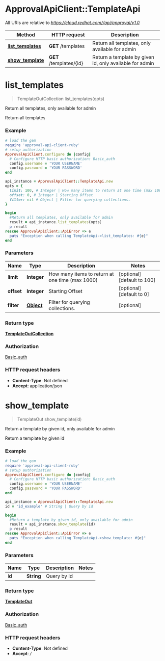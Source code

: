 # ApprovalApiClient::TemplateApi

All URIs are relative to *https://cloud.redhat.com//api/approval/v1.0*

Method | HTTP request | Description
------------- | ------------- | -------------
[**list_templates**](TemplateApi.md#list_templates) | **GET** /templates | Return all templates, only available for admin
[**show_template**](TemplateApi.md#show_template) | **GET** /templates/{id} | Return a template by given id, only available for admin


# **list_templates**
> TemplateOutCollection list_templates(opts)

Return all templates, only available for admin

Return all templates

### Example
```ruby
# load the gem
require 'approval-api-client-ruby'
# setup authorization
ApprovalApiClient.configure do |config|
  # Configure HTTP basic authorization: Basic_auth
  config.username = 'YOUR USERNAME'
  config.password = 'YOUR PASSWORD'
end

api_instance = ApprovalApiClient::TemplateApi.new
opts = {
  limit: 100, # Integer | How many items to return at one time (max 1000)
  offset: 0, # Integer | Starting Offset
  filter: nil # Object | Filter for querying collections.
}

begin
  #Return all templates, only available for admin
  result = api_instance.list_templates(opts)
  p result
rescue ApprovalApiClient::ApiError => e
  puts "Exception when calling TemplateApi->list_templates: #{e}"
end
```

### Parameters

Name | Type | Description  | Notes
------------- | ------------- | ------------- | -------------
 **limit** | **Integer**| How many items to return at one time (max 1000) | [optional] [default to 100]
 **offset** | **Integer**| Starting Offset | [optional] [default to 0]
 **filter** | [**Object**](.md)| Filter for querying collections. | [optional] 

### Return type

[**TemplateOutCollection**](TemplateOutCollection.md)

### Authorization

[Basic_auth](../README.md#Basic_auth)

### HTTP request headers

 - **Content-Type**: Not defined
 - **Accept**: application/json



# **show_template**
> TemplateOut show_template(id)

Return a template by given id, only available for admin

Return a template by given id

### Example
```ruby
# load the gem
require 'approval-api-client-ruby'
# setup authorization
ApprovalApiClient.configure do |config|
  # Configure HTTP basic authorization: Basic_auth
  config.username = 'YOUR USERNAME'
  config.password = 'YOUR PASSWORD'
end

api_instance = ApprovalApiClient::TemplateApi.new
id = 'id_example' # String | Query by id

begin
  #Return a template by given id, only available for admin
  result = api_instance.show_template(id)
  p result
rescue ApprovalApiClient::ApiError => e
  puts "Exception when calling TemplateApi->show_template: #{e}"
end
```

### Parameters

Name | Type | Description  | Notes
------------- | ------------- | ------------- | -------------
 **id** | **String**| Query by id | 

### Return type

[**TemplateOut**](TemplateOut.md)

### Authorization

[Basic_auth](../README.md#Basic_auth)

### HTTP request headers

 - **Content-Type**: Not defined
 - **Accept**: */*



